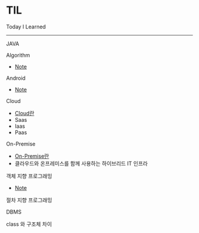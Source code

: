 # TIL
Today I Learned
***
JAVA   


Algorithm
* [Note](https://github.com/blue00419/TIL/blob/main/algorithm/note)

Android
* [Note](https://github.com/blue00419/TIL/blob/main/android/note)

Cloud
* [Cloud란](https://github.com/blue00419/TIL/blob/main/Cloud/Cloud.md)
* Saas
* Iaas
* Paas

On-Premise
* [On-Premise란](https://github.com/blue00419/TIL/blob/main/On-Premise/On-Premise)
* 클라우드와 온프레미스를 함께 사용하는 하이브리드 IT 인프라

객체 지향 프로그래밍
* [Note](https://github.com/blue00419/TIL/blob/main/OOP/note)

절차 지향 프로그래밍

DBMS

class 와 구조체 차이
